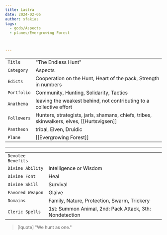 ```yaml
---
title: Lastra
date: 2024-02-05
author: sfakias
tags:
  - gods/Aspects
  - planes/Evergrowing Forest



---
```

| | |
| --- | --- |
| `Title` | "The Endless Hunt" |
| `Category` | Aspects |
| `Edicts` | Cooperation on the Hunt, Heart of the pack, Strength in numbers |
| `Portfolio` | Community, Hunting, Solidarity, Tactics |
| `Anathema` | leaving the weakest behind, not contributing to a collective effort |
| `Followers` | Hunters, strategists, jarls, shamans, chiefs, tribes, skinwalkers, elves, [[Hurtsvigsen]] |
| `Pantheon` | tribal, Elven, Druidic |
| `Plane` | [[Evergrowing Forest]] |

---
| | |
| --- | --- |
| `Devotee Benefits` |
| `Divine Ability` | Intelligence or Wisdom |
| `Divine Font` | Heal |
| `Divine Skill` | Survival |
| `Favored Weapon` | Glaive |
| `Domains` | Family, Nature, Protection, Swarm, Trickery |
| `Cleric Spells` | 1st: Summon Animal, 2nd: Pack Attack, 3th: Nondetection |

> [!quote] 
>"We hunt as one."